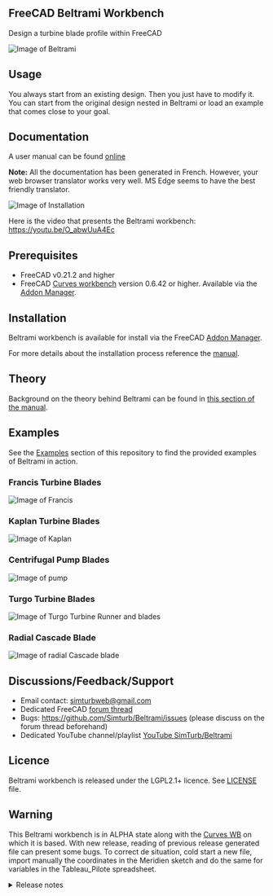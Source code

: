 ## FreeCAD Beltrami Workbench

Design a turbine blade profile within FreeCAD

![Image of Beltrami](Resources/repository-open-graph-beltrami.png)

## Usage

You always start from an existing design. Then you just have to modify it.
You can start from the original design nested in Beltrami or load an example that comes close to your goal.

## Documentation

A user manual can be found [online](https://michelsabourin.scenari-community.org/Outils/Manuel_utilisateur/co/Manuel_utilisateur.html) 

**Note:** All the documentation has been generated in French. However, your web browser translator works very well. MS Edge seems to have the best friendly translator.

![Image of Installation](Resources/Installation.png)

Here is the video that presents the Beltrami workbench:
https://youtu.be/O_abwUuA4Ec

## Prerequisites

* FreeCAD v0.21.2 and higher
* FreeCAD [Curves workbench](https://github.com/tomate44/CurvesWB/) version 0.6.42 or higher. Available via the [Addon Manager](https://wiki.freecad.org/Std_AddonMgr).

## Installation

Beltrami workbench is available for install via the FreeCAD [Addon Manager](https://wiki.freecad.org/Std_AddonMgr).

For more details about the installation process reference the [manual](https://michelsabourin.scenari-community.org/Outils/Manuel_utilisateur/co/2_0_Installation.html).

## Theory

Background on the theory behind Beltrami can be found in [this section of the manual](https://michelsabourin.scenari-community.org/SimTurbMeth/co/0__Methode_de_trace.html).

## Examples

See the [Examples](https://github.com/Simturb/Beltrami/tree/main/Examples) section of this repository to find the provided examples of Beltrami in action.

### Francis Turbine Blades

![Image of Francis](Examples/Francis.png)

### Kaplan Turbine Blades

![Image of Kaplan](Examples/Kaplan.png)

### Centrifugal Pump Blades

![Image of pump](Examples/Pompe.png)

### Turgo Turbine Blades

![Image of Turgo Turbine Runner and blades](Examples/Turgo.png)

### Radial Cascade Blade

![Image of radial Cascade blade](Examples/CascadeRadiale.png)

## Discussions/Feedback/Support

* Email contact: simturbweb@gmail.com
* Dedicated FreeCAD [forum thread](https://forum.freecadweb.org/viewtopic.php?f=8&t=62056)
* Bugs: https://github.com/Simturb/Beltrami/issues (please discuss on the forum thread beforehand)
* Dedicated YouTube channel/playlist [YouTube SimTurb/Beltrami](https://www.youtube.com/playlist?list=PLBEuUSiaphy0sQsR1XlUFJ3OMMKjDw_Wx)

## Licence

Beltrami workbench is released under the LGPL2.1+ licence. See [LICENSE](LICENSE) file.

## Warning

This Beltrami workbench is in ALPHA state along with the [Curves WB](https://github.com/tomate44/CurvesWB/) on which it is based.
With new release, reading of previous release generated file can present some bugs. To correct de situation, cold start a new file, import manually the coordinates in the Meridien sketch and do the same for variables in the Tableau_Pilote spreadsheet.

<details>
  <summary>Release notes</summary>
  
    ### Release 1.1 :
    Release 0.6.40 of CurvesWB allows to some bugs to popup: corrected.
    For issue "Add support for translation of the strings", for the moment I removed the french translation. All is in English now. Code for translation are already incoporated. Waiting for translation files.

    ### Release 1.0.8.1 :
    -Internal code for B-spline modified, Radius replaced by Weight, initial Weight is now 1 adimensional.
    -Variables in Tableau_pilote displaced and modified accordingly, variables Poids_entree and Poids_sortie.

    ### Release 1.0.8 : 
    - Implements surfaces with better tangent continuity at leading edge. 
    - Modifies slightly user interface (some names are changed)
    - Solves minor bugs
    - Optimises the structure of the code
    - Previous files are not compatible. From Interface_Usager, you simply have to transfer data from the sketch Meridien (12 2D points) and the spreadsheet Tableau_Pilote (copy-paste). And, of course transfer data from the FeaturePython Parametres.
    - Be sure to update Curves WB

</details>